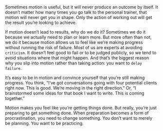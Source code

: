 Sometimes motion is useful, but it will never produce an outcome
by itself. It doesn’t matter how many times you go talk to the personal
trainer, that motion will never get you in shape. Only the action of
working out will get the result you’re looking to achieve.

If motion doesn’t lead to results, why do we do it? Sometimes we do
it because we actually need to plan or learn more. But more often than
not, we do it because motion allows us to feel like we’re making
progress without running the risk of failure. Most of us are experts at
avoiding `criticism`. It doesn’t feel good to fail or to be judged publicly,
so we tend to avoid situations where that might happen. And that’s the
biggest reason why you slip into motion rather than taking action: you
want to `delay failure`.

It’s easy to be in motion and convince yourself that you’re still
making progress. You think, “I’ve got conversations going with four
potential clients right now. This is good. We’re moving in the right
direction.” Or, “I brainstormed some ideas for that book I want to
write. This is coming together.”

Motion makes you feel like you’re getting things done. But really,
you’re just preparing to get something done. When preparation
becomes a form of procrastination, you need to change something.
You don’t want to merely be planning. You want to be practicing.
